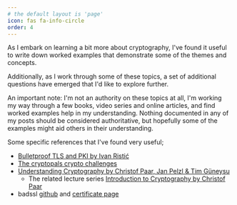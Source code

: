 ```yaml
---
# the default layout is 'page'
icon: fas fa-info-circle
order: 4
---
```


As I embark on learning a bit more about cryptography, I've found it useful to write down worked examples that demonstrate some of the themes and concepts.

Additionally, as I work through some of these topics, a set of additional questions have emerged that I'd like to explore further.

An important note: I'm not an authority on these topics at all, I'm working my way through a few books, video series and online articles, and find worked examples help in my understanding.  Nothing documented in any of my posts should be considered authoritative, but hopefully some of the examples might aid others in their understanding.

Some specific references that I've found very useful;

- [Bulletproof TLS and PKI by Ivan Ristić](https://www.feistyduck.com/books/bulletproof-tls-and-pki/)
- [The cryptopals crypto challenges](https://cryptopals.com/)
- [Understanding Cryptography by Christof Paar, Jan Pelzl & Tim Güneysu](https://www.cryptography-textbook.com/)
    - The related lecture series [Introduction to Cryptography by Christof Paar](https://www.youtube.com/channel/UC1usFRN4LCMcfIV7UjHNuQg)
- badssl [github](https://github.com/chromium/badssl.com) and [certificate page](https://badssl.com/)